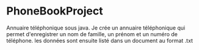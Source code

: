 # PhoneBookProject
Annuaire téléphonique sous java.
Je crée un annuaire téléphonique qui permet d'enregistrer un nom de famille, un prénom et un numéro de téléphone.
les données sont ensuite listé dans un document au format .txt

